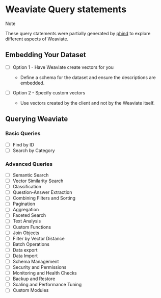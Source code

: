 # Weaviate Query statements

> [!NOTE]
> These query statements were partially generated by [phind](https://www.phind.com/) to explore different aspects of Weaviate.

## Embedding Your Dataset

- [ ] Option 1 - Have Weaviate create vectors for you
  - Define a schema for the dataset and ensure the descriptions are embedded.

- [ ] Option 2 - Specify custom vectors
  - Use vectors created by the client and not by the Weaviate itself.

## Querying Weaviate

### Basic Queries

- [ ] Find by ID
- [ ] Search by Category

### Advanced Queries

- [ ] Semantic Search
- [ ] Vector Similarity Search
- [ ] Classification
- [ ] Question-Answer Extraction
- [ ] Combining Filters and Sorting
- [ ] Pagination
- [ ] Aggregation
- [ ] Faceted Search
- [ ] Text Analysis
- [ ] Custom Functions
- [ ] Join Objects
- [ ] Filter by Vector Distance
- [ ] Batch Operations
- [ ] Data export
- [ ] Data Import
- [ ] Schema Management
- [ ] Security and Permissions
- [ ] Monitoring and Health Checks
- [ ] Backup and Restore
- [ ] Scaling and Performance Tuning
- [ ] Custom Modules
